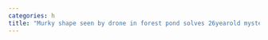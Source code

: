 ```yaml
---
categories: h
title: "Murky shape seen by drone in forest pond solves 26yearold mystery Texas cops say"
---
```

